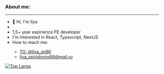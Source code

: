 ### About me:
<hr />
<ul>
  <li>👋 Hi, I'm Ilya <li> 
  <li>1,5+ year expirience FE developer</li>
  <li>I'm interested in React, Typescript, NextJS</li>
  <li>How to reach me:</li>
  <ul>
    <li><a href="https://t.me/ilya_sp96">TG: @ilya_sp96</a></li>
    <li><a href="mailto:ilya_spiridonov69@mail.ru">ilya_spiridonov69@mail.ru</a></li>
  </ul>
</ul>

[![Top Langs](https://github-readme-stats.vercel.app/api/top-langs/?username=gakuseis)](https://github.com/anuraghazra/github-readme-stats)

<!--
**GakuseiS/GakuseiS** is a ✨ _special_ ✨ repository because its `README.md` (this file) appears on your GitHub profile.

Here are some ideas to get you started:

- 🔭 I’m currently working on ...
- 🌱 I’m currently learning ...
- 👯 I’m looking to collaborate on ...
- 🤔 I’m looking for help with ...
- 💬 Ask me about ...
- 📫 How to reach me: ...
- 😄 Pronouns: ...
- ⚡ Fun fact: ...
-->
